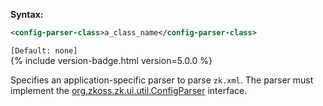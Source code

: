 **Syntax:**

```xml
<config-parser-class>a_class_name</config-parser-class>
```

`[Default: none]`  
{% include version-badge.html version=5.0.0 %}

Specifies an application-specific parser to parse `zk.xml`. The parser
must implement the
[org.zkoss.zk.ui.util.ConfigParser](https://www.zkoss.org/javadoc/latest/zk/org/zkoss/zk/ui/util/ConfigParser.html)
interface.


